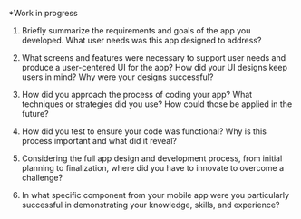 *Work in progress

1. Briefly summarize the requirements and goals of the app you developed. What user needs was this app designed to address?



3. What screens and features were necessary to support user needs and produce a user-centered UI for the app? How did your UI designs keep users in mind? Why were your designs successful?



4. How did you approach the process of coding your app? What techniques or strategies did you use? How could those be applied in the future?



5. How did you test to ensure your code was functional? Why is this process important and what did it reveal?



6. Considering the full app design and development process, from initial planning to finalization, where did you have to innovate to overcome a challenge?



7. In what specific component from your mobile app were you particularly successful in demonstrating your knowledge, skills, and experience?

